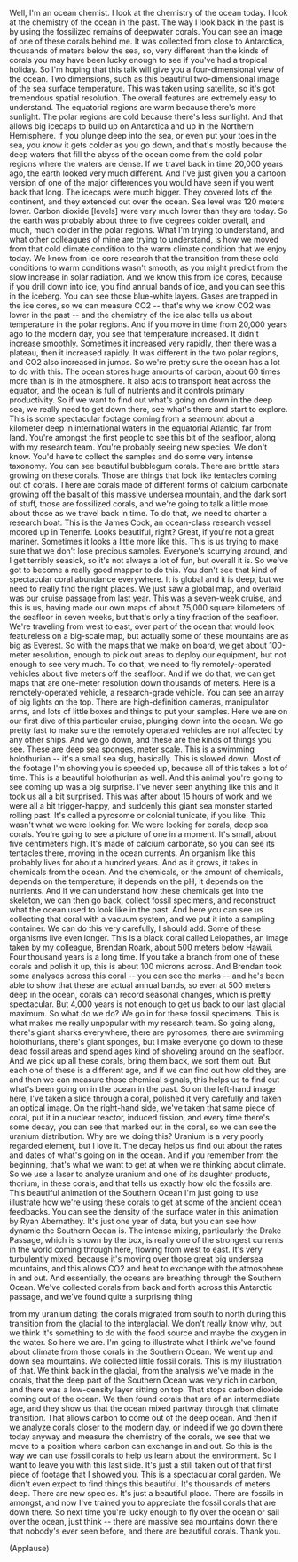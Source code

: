 
Well, I&#39;m an ocean chemist.
I look at the chemistry
of the ocean today.
I look at the chemistry
of the ocean in the past.
The way I look back in the past
is by using the fossilized remains
of deepwater corals.
You can see an image of one
of these corals behind me.
It was collected from close to Antarctica,
thousands of meters below the sea,
so, very different
than the kinds of corals
you may have been lucky enough to see
if you&#39;ve had a tropical holiday.
So I&#39;m hoping that this talk will give you
a four-dimensional view of the ocean.
Two dimensions, such as this
beautiful two-dimensional image
of the sea surface temperature.
This was taken using satellite,
so it&#39;s got tremendous spatial resolution.
The overall features are extremely
easy to understand.
The equatorial regions are warm
because there&#39;s more sunlight.
The polar regions are cold
because there&#39;s less sunlight.
And that allows big icecaps
to build up on Antarctica
and up in the Northern Hemisphere.
If you plunge deep into the sea,
or even put your toes in the sea,
you know it gets colder as you go down,
and that&#39;s mostly because the deep waters
that fill the abyss of the ocean
come from the cold polar regions
where the waters are dense.
If we travel back in time
20,000 years ago,
the earth looked very much different.
And I&#39;ve just given you a cartoon version
of one of the major differences
you would have seen
if you went back that long.
The icecaps were much bigger.
They covered lots of the continent,
and they extended out over the ocean.
Sea level was 120 meters lower.
Carbon dioxide [levels] were very
much lower than they are today.
So the earth was probably about three
to five degrees colder overall,
and much, much colder
in the polar regions.
What I&#39;m trying to understand,
and what other colleagues of mine
are trying to understand,
is how we moved from that
cold climate condition
to the warm climate condition
that we enjoy today.
We know from ice core research
that the transition from these
cold conditions to warm conditions
wasn&#39;t smooth, as you might predict
from the slow increase in solar radiation.
And we know this from ice cores,
because if you drill down into ice,
you find annual bands of ice,
and you can see this in the iceberg.
You can see those blue-white layers.
Gases are trapped in the ice cores,
so we can measure CO2 --
that&#39;s why we know CO2
was lower in the past --
and the chemistry of the ice
also tells us about temperature
in the polar regions.
And if you move in time
from 20,000 years ago to the modern day,
you see that temperature increased.
It didn&#39;t increase smoothly.
Sometimes it increased very rapidly,
then there was a plateau,
then it increased rapidly.
It was different in the two polar regions,
and CO2 also increased in jumps.
So we&#39;re pretty sure the ocean
has a lot to do with this.
The ocean stores huge amounts of carbon,
about 60 times more
than is in the atmosphere.
It also acts to transport heat
across the equator,
and the ocean is full of nutrients
and it controls primary productivity.
So if we want to find out
what&#39;s going on down in the deep sea,
we really need to get down there,
see what&#39;s there
and start to explore.
This is some spectacular footage
coming from a seamount
about a kilometer deep
in international waters
in the equatorial Atlantic, far from land.
You&#39;re amongst the first people
to see this bit of the seafloor,
along with my research team.
You&#39;re probably seeing new species.
We don&#39;t know.
You&#39;d have to collect the samples
and do some very intense taxonomy.
You can see beautiful bubblegum corals.
There are brittle stars
growing on these corals.
Those are things that look
like tentacles coming out of corals.
There are corals made of different forms
of calcium carbonate
growing off the basalt of this
massive undersea mountain,
and the dark sort of stuff,
those are fossilized corals,
and we&#39;re going to talk
a little more about those
as we travel back in time.
To do that, we need
to charter a research boat.
This is the James Cook,
an ocean-class research vessel
moored up in Tenerife.
Looks beautiful, right?
Great, if you&#39;re not a great mariner.
Sometimes it looks
a little more like this.
This is us trying to make sure
that we don&#39;t lose precious samples.
Everyone&#39;s scurrying around,
and I get terribly seasick,
so it&#39;s not always a lot of fun,
but overall it is.
So we&#39;ve got to become
a really good mapper to do this.
You don&#39;t see that kind of spectacular
coral abundance everywhere.
It is global and it is deep,
but we need to really find
the right places.
We just saw a global map,
and overlaid was our cruise passage
from last year.
This was a seven-week cruise,
and this is us, having made our own maps
of about 75,000 square kilometers
of the seafloor in seven weeks,
but that&#39;s only a tiny fraction
of the seafloor.
We&#39;re traveling from west to east,
over part of the ocean that would
look featureless on a big-scale map,
but actually some of these mountains
are as big as Everest.
So with the maps that we make on board,
we get about 100-meter resolution,
enough to pick out areas
to deploy our equipment,
but not enough to see very much.
To do that, we need to fly
remotely-operated vehicles
about five meters off the seafloor.
And if we do that, we can get maps
that are one-meter resolution
down thousands of meters.
Here is a remotely-operated vehicle,
a research-grade vehicle.
You can see an array
of big lights on the top.
There are high-definition cameras,
manipulator arms,
and lots of little boxes and things
to put your samples.
Here we are on our first dive
of this particular cruise,
plunging down into the ocean.
We go pretty fast to make sure
the remotely operated vehicles
are not affected by any other ships.
And we go down,
and these are the kinds of things you see.
These are deep sea sponges, meter scale.
This is a swimming holothurian --
it&#39;s a small sea slug, basically.
This is slowed down.
Most of the footage I&#39;m showing
you is speeded up,
because all of this takes a lot of time.
This is a beautiful holothurian as well.
And this animal you&#39;re going to see
coming up was a big surprise.
I&#39;ve never seen anything like this
and it took us all a bit surprised.
This was after about 15 hours of work
and we were all a bit trigger-happy,
and suddenly this giant
sea monster started rolling past.
It&#39;s called a pyrosome
or colonial tunicate, if you like.
This wasn&#39;t what we were looking for.
We were looking for corals,
deep sea corals.
You&#39;re going to see a picture
of one in a moment.
It&#39;s small, about five centimeters high.
It&#39;s made of calcium carbonate,
so you can see its tentacles there,
moving in the ocean currents.
An organism like this probably lives
for about a hundred years.
And as it grows, it takes in
chemicals from the ocean.
And the chemicals,
or the amount of chemicals,
depends on the temperature;
it depends on the pH,
it depends on the nutrients.
And if we can understand how
these chemicals get into the skeleton,
we can then go back,
collect fossil specimens,
and reconstruct what the ocean
used to look like in the past.
And here you can see us collecting
that coral with a vacuum system,
and we put it into a sampling container.
We can do this very
carefully, I should add.
Some of these organisms live even longer.
This is a black coral called Leiopathes,
an image taken by my colleague,
Brendan Roark, about 500
meters below Hawaii.
Four thousand years is a long time.
If you take a branch from one
of these corals and polish it up,
this is about 100 microns across.
And Brendan took some analyses
across this coral --
you can see the marks --
and he&#39;s been able to show
that these are actual annual bands,
so even at 500 meters deep in the ocean,
corals can record seasonal changes,
which is pretty spectacular.
But 4,000 years is not enough to get
us back to our last glacial maximum.
So what do we do?
We go in for these fossil specimens.
This is what makes me really unpopular
with my research team.
So going along,
there&#39;s giant sharks everywhere,
there are pyrosomes,
there are swimming holothurians,
there&#39;s giant sponges,
but I make everyone go down
to these dead fossil areas
and spend ages kind of shoveling
around on the seafloor.
And we pick up all these corals,
bring them back, we sort them out.
But each one of these is a different age,
and if we can find out how old they are
and then we can measure
those chemical signals,
this helps us to find out
what&#39;s been going on
in the ocean in the past.
So on the left-hand image here,
I&#39;ve taken a slice through a coral,
polished it very carefully
and taken an optical image.
On the right-hand side,
we&#39;ve taken that same piece of coral,
put it in a nuclear reactor,
induced fission,
and every time there&#39;s some decay,
you can see that marked out in the coral,
so we can see the uranium distribution.
Why are we doing this?
Uranium is a very poorly regarded element,
but I love it.
The decay helps us find out
about the rates and dates
of what&#39;s going on in the ocean.
And if you remember from the beginning,
that&#39;s what we want to get at
when we&#39;re thinking about climate.
So we use a laser to analyze uranium
and one of its daughter products,
thorium, in these corals,
and that tells us exactly
how old the fossils are.
This beautiful animation
of the Southern Ocean
I&#39;m just going to use illustrate
how we&#39;re using these corals
to get at some of the ancient
ocean feedbacks.
You can see the density
of the surface water
in this animation by Ryan Abernathey.
It&#39;s just one year of data,
but you can see how dynamic
the Southern Ocean is.
The intense mixing,
particularly the Drake Passage,
which is shown by the box,
is really one of the strongest
currents in the world
coming through here,
flowing from west to east.
It&#39;s very turbulently mixed,
because it&#39;s moving over those
great big undersea mountains,
and this allows CO2 and heat to exchange
with the atmosphere in and out.
And essentially, the oceans are breathing
through the Southern Ocean.
We&#39;ve collected corals from back and forth
across this Antarctic passage,
and we&#39;ve found quite a surprising thing

from my uranium dating:
the corals migrated from south to north
during this transition from the glacial
to the interglacial.
We don&#39;t really know why,
but we think it&#39;s something
to do with the food source
and maybe the oxygen in the water.
So here we are.
I&#39;m going to illustrate what I think
we&#39;ve found about climate
from those corals in the Southern Ocean.
We went up and down sea mountains.
We collected little fossil corals.
This is my illustration of that.
We think back in the glacial,
from the analysis
we&#39;ve made in the corals,
that the deep part of the Southern Ocean
was very rich in carbon,
and there was a low-density
layer sitting on top.
That stops carbon dioxide
coming out of the ocean.
We then found corals
that are of an intermediate age,
and they show us that the ocean mixed
partway through that climate transition.
That allows carbon to come
out of the deep ocean.
And then if we analyze corals
closer to the modern day,
or indeed if we go down there today anyway
and measure the chemistry of the corals,
we see that we move to a position
where carbon can exchange in and out.
So this is the way
we can use fossil corals
to help us learn about the environment.
So I want to leave you
with this last slide.
It&#39;s just a still taken out of that first
piece of footage that I showed you.
This is a spectacular coral garden.
We didn&#39;t even expect
to find things this beautiful.
It&#39;s thousands of meters deep.
There are new species.
It&#39;s just a beautiful place.
There are fossils in amongst,
and now I&#39;ve trained you
to appreciate the fossil corals
that are down there.
So next time you&#39;re lucky enough
to fly over the ocean
or sail over the ocean,
just think -- there are massive
sea mountains down there
that nobody&#39;s ever seen before,
and there are beautiful corals.
Thank you.

(Applause)

